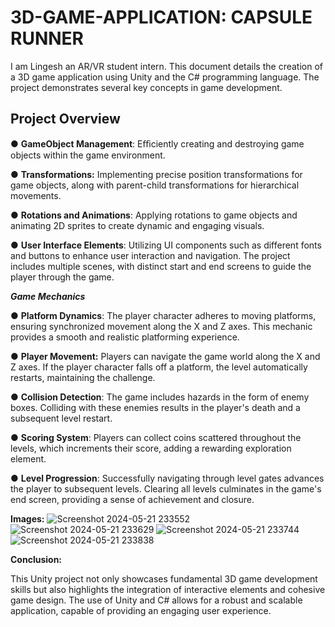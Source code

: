 # 3D-GAME-APPLICATION: CAPSULE RUNNER

I am Lingesh an AR/VR student intern. This document details the creation of a 3D game application using Unity and the C# programming language. The project demonstrates several key concepts in game development.

## Project Overview

● **GameObject Management**: 
Eﬃciently creating and destroying game objects within the game environment.

● **Transformations:**
Implementing precise position transformations for game objects, along with parent-child transformations for hierarchical movements.

● **Rotations and Animations**: 
Applying rotations to game objects and animating 2D sprites to create dynamic and engaging visuals.

● **User Interface Elements**: 
Utilizing UI components such as different fonts and buttons to enhance user interaction and navigation. The project includes multiple scenes, with distinct start and end screens to guide the player through the game.

***Game Mechanics***

● **Platform Dynamics**: 
The player character adheres to moving platforms, ensuring synchronized movement along the X and Z axes. This mechanic provides a smooth and realistic platforming experience.

● **Player Movement:** 
Players can navigate the game world along the X and Z axes. If the player character falls off a platform, the level automatically restarts, maintaining the challenge.

● **Collision Detection**: 
The game includes hazards in the form of enemy boxes. Colliding with these enemies results in the player's death and a subsequent level restart.

● **Scoring System**:
Players can collect coins scattered throughout the levels, which increments their score, adding a rewarding exploration element.

● **Level Progression**: 
Successfully navigating through level gates advances the player to subsequent levels. Clearing all levels culminates in the game's end screen, providing a sense of achievement and closure.

**Images:**
![Screenshot 2024-05-21 233552](https://github.com/Lingesh15/Simple-3D-Game-Application/assets/93930313/13b02538-656f-4840-8231-5f7d478a897b)
![Screenshot 2024-05-21 233629](https://github.com/Lingesh15/Simple-3D-Game-Application/assets/93930313/04e3cce0-94f7-4ce3-bead-7282dbca3125)
![Screenshot 2024-05-21 233744](https://github.com/Lingesh15/Simple-3D-Game-Application/assets/93930313/95274c71-1e32-461b-be26-2762d08ae796)
![Screenshot 2024-05-21 233838](https://github.com/Lingesh15/Simple-3D-Game-Application/assets/93930313/d42e352f-5fdc-49b1-b5a9-3ab46ff3a1af)

**Conclusion:**

This Unity project not only showcases fundamental 3D game development skills but also highlights the integration of interactive elements and cohesive game design. The use of Unity and C# allows for a robust and scalable application, capable of providing an engaging user experience.


